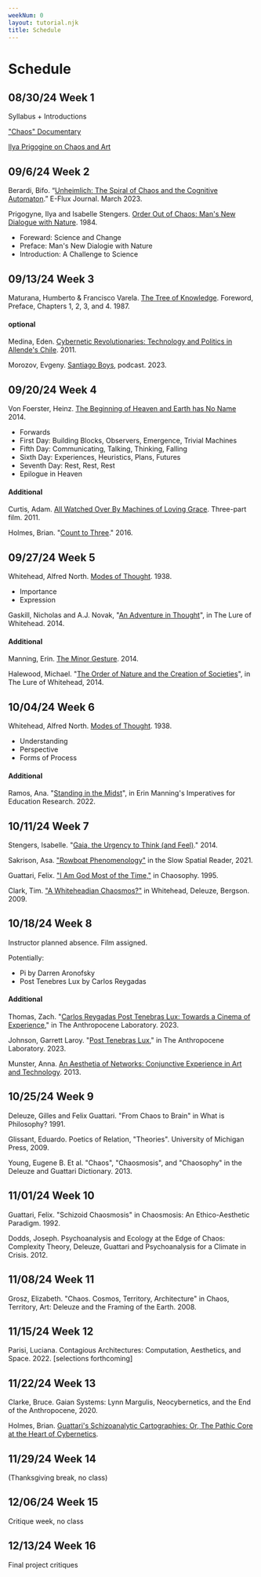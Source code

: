 ```yaml
---
weekNum: 0
layout: tutorial.njk
title: Schedule
---
```


<!-- example of linking to hosted PDF:
Maturana, Humberto & Francisco Varela. [The Tree of Knowledge](/assets/pdf/tree-of-knowledge.pdf). Foreword, Preface, Chapters 1, 2, 3, and 4. 1987. -->

# Schedule

## 08/30/24 Week 1

Syllabus + Introductions

["Chaos" Documentary](https://youtu.be/6BvTKBYBMFY?si=I5DSj_whLaGG-6_a)

[Ilya Prigogine on Chaos and Art](https://youtu.be/v_7bbpvRp6I?si=xqtO-xN_2u_1fFcM)

## 09/6/24 Week 2

Berardi, Bifo. “[Unheimlich: The Spiral of Chaos and the Cognitive Automaton](https://www.e-flux.com/notes/526496/unheimlich-the-spiral-of-chaos-and-the-cognitive-automaton).” E-Flux Journal. March 2023.

Prigogyne, Ilya and Isabelle Stengers. [Order Out of Chaos: Man's New Dialogue with Nature](https://deterritorialinvestigations.wordpress.com/wp-content/uploads/2015/03/ilya_prigogine_isabelle_stengers_alvin_tofflerbookfi-org.pdf). 1984.

- Foreward: Science and Change
- Preface: Man's New Dialogie with Nature
- Introduction: A Challenge to Science

## 09/13/24 Week 3

Maturana, Humberto & Francisco Varela. [The Tree of Knowledge](/assets/pdf/tree-of-knowledge.pdf). Foreword, Preface, Chapters 1, 2, 3, and 4. 1987.

#### optional

Medina, Eden. [Cybernetic Revolutionaries: Technology and Politics in Allende's Chile](https://uberty.org/wp-content/uploads/2015/10/Eden_Medina_Cybernetic_Revolutionaries.pdf). 2011.

Morozov, Evgeny. [Santiago Boys](https://the-santiago-boys.com/), podcast. 2023.

## 09/20/24 Week 4

Von Foerster, Heinz. [The Beginning of Heaven and Earth has No Name](/assets/pdf/The_Beginning_of_Heaven.pdf) 2014.

- Forwards
- First Day: Building Blocks, Observers, Emergence, Trivial Machines
- Fifth Day: Communicating, Talking, Thinking, Falling
- Sixth Day: Experiences, Heuristics, Plans, Futures
- Seventh Day: Rest, Rest, Rest
- Epilogue in Heaven

#### Additional

Curtis, Adam. [All Watched Over By Machines of Loving Grace](https://vimeo.com/515004292). Three-part film. 2011.

Holmes, Brian. "[Count to Three](/assets/pdf/Count-to-three.pdf)." 2016.

## 09/27/24 Week 5

Whitehead, Alfred North. [Modes of Thought](/assets/pdf/Modes-of-Thought-Whitehead.pdf). 1938.

- Importance
- Expression

Gaskill, Nicholas and A.J. Novak, "[An Adventure in Thought](/assets/pdf/TheLureofWhithead.pdf)", in The Lure of Whitehead. 2014.

#### Additional

Manning, Erin. [The Minor Gesture](/assets/pdf/The-Minor-Gesture.pdf). 2014.

Halewood, Michael. "[The Order of Nature and the Creation of Societies](/assets/pdf/TheLureofWhithead.pdf)", in The Lure of Whitehead, 2014.

## 10/04/24 Week 6

Whitehead, Alfred North. [Modes of Thought](/assets/pdf/Modes-of-Thought-Whitehead.pdf). 1938.

- Understanding
- Perspective
- Forms of Process

#### Additional

Ramos, Ana. "[Standing in the Midst](https://journals.oslomet.no/index.php/rerm/article/view/5145/4497)", in Erin Manning's Imperatives for Education Research. 2022.

## 10/11/24 Week 7

Stengers, Isabelle. "[Gaia, the Urgency to Think (and Feel)](https://osmilnomesdegaia.eco.br/wp-content/uploads/2014/11/isabelle-stengers.pdf)." 2014.

Sakrison, Asa. ["Rowboat Phenomenology"](/assets/pdf/Sakrison.pdf) in the Slow Spatial Reader, 2021.

Guattari, Felix. ["I Am God Most of the Time,"](/assets/img/i-am-a-god.jpg) in Chaosophy. 1995.

Clark, Tim. ["A Whiteheadian Chaosmos?"](/assets/pdf/DeleuzeBergson.pdf) in Whitehead, Deleuze, Bergson. 2009.

## 10/18/24 Week 8

Instructor planned absence. Film assigned.

Potentially:

- Pi by Darren Aronofsky
- Post Tenebres Lux by Carlos Reygadas

#### Additional

Thomas, Zach. "[Carlos Reygadas Post Tenebras Lux: Towards a Cinema of Experience](/assets/pdf/tal.pdf)," in The Anthropocene Laboratory. 2023.

Johnson, Garrett Laroy. "[Post Tenebras Lux](/assets/pdf/tal.pdf)," in The Anthropocene Laboratory. 2023.

Munster, Anna. [An Aesthetia of Networks: Conjunctive Experience in Art and Technology](/assets/pdf/Aesthesia-of-Network.pdf). 2013.

## 10/25/24 Week 9

Deleuze, Gilles and Felix Guattari. "From Chaos to Brain" in What is Philosophy? 1991.

Glissant, Eduardo. Poetics of Relation, "Theories". University of Michigan Press, 2009.

Young, Eugene B. Et al. "Chaos", "Chaosmosis", and "Chaosophy" in the Deleuze and Guattari Dictionary. 2013.

## 11/01/24 Week 10

Guattari, Felix. "Schizoid Chaosmosis" in Chaosmosis: An Ethico-Aesthetic Paradigm. 1992.

Dodds, Joseph. Psychoanalysis and Ecology at the Edge of Chaos: Complexity Theory, Deleuze, Guattari and Psychoanalysis for a Climate in Crisis. 2012.

## 11/08/24 Week 11

Grosz, Elizabeth. "Chaos. Cosmos, Territory, Architecture" in Chaos, Territory, Art: Deleuze and the Framing of the Earth. 2008.

## 11/15/24 Week 12

Parisi, Luciana. Contagious Architectures: Computation, Aesthetics, and Space. 2022. [selections forthcoming]

## 11/22/24 Week 13

Clarke, Bruce. Gaian Systems: Lynn Margulis, Neocybernetics, and the End of the Anthropocene, 2020.

Holmes, Brian. [Guattari's Schizoanalytic Cartographies: Or, The Pathic Core at the Heart of Cybernetics](https://miriamgrossi.paginas.ufsc.br/files/2013/02/25090965-Guattari%E2%80%99s-Schizoanalytic-Cartographies.pdf).

## 11/29/24 Week 14

(Thanksgiving break, no class)

## 12/06/24 Week 15

Critique week, no class

## 12/13/24 Week 16

Final project critiques

<!-- Bergson, Henri. Creative Evolution. 1908. [selections]

Curtis, Adam. “The Use and Abuse of Vegetal Concepts” from All Watched Over From Machines of Loving Grace. 2011. BBC.

Deleuze, Gilles and Felix Guattari. “On the Refrain”. A Thousand Plateaus, trans. Brian Massumi. University of Minnesota Press. 2022.

Dhaliwal, Ranjodh. “Addressability: or What is Computation Even?” Critical Inquiry. 2022.

Galloway, Alexander. Uncomputable: Play and Politics in the Long Digital Age. Verso, 2022. [selections]

Grosz, Elizabeth. Chaos, Territory, Art: Deleuze and the Framing of the Earth. Duke University Press. 2008.

[Holmes, Brian. Guattari's Schizoanalytic Cartographies: Or, the Pathic Core at the Heart of Cybernetics](https://miriamgrossi.paginas.ufsc.br/files/2013/02/25090965-Guattari%E2%80%99s-Schizoanalytic-Cartographies.pdf).

Hui, Yuk. On the Existence of Digital Objects. University of Minnesota Press. 2009.

Liu, Cixin. The Three Body Problem. 2008.

Parisi, Luciana. Contagious Architecture: Computation, Aesthetics and Space. MIT Press. 2022.

Prigogine, Ilya and Isabelle Stengers. Order Out of Chaos: Man’s New Dialogue with Nature. Verso.2019.

Stengers, Isabelle. Cosmopolitics. Selections.

Turner, Fred. From Counterculture to Cyberculture. University of Stanford Press. 2009.

von Uexkull, Jakob. A Foray into the World of Animals and Humans, trans. Joseph D. O’Neil. University of Minnesota Press. 2010.

von Foerster, Heinz. The Beginning of Heaven and Earth has no Name: Seven Days with Second-Order Cybernetics. 2014. -->

[def]: /assets/pdf/Count-to-three.pdf
